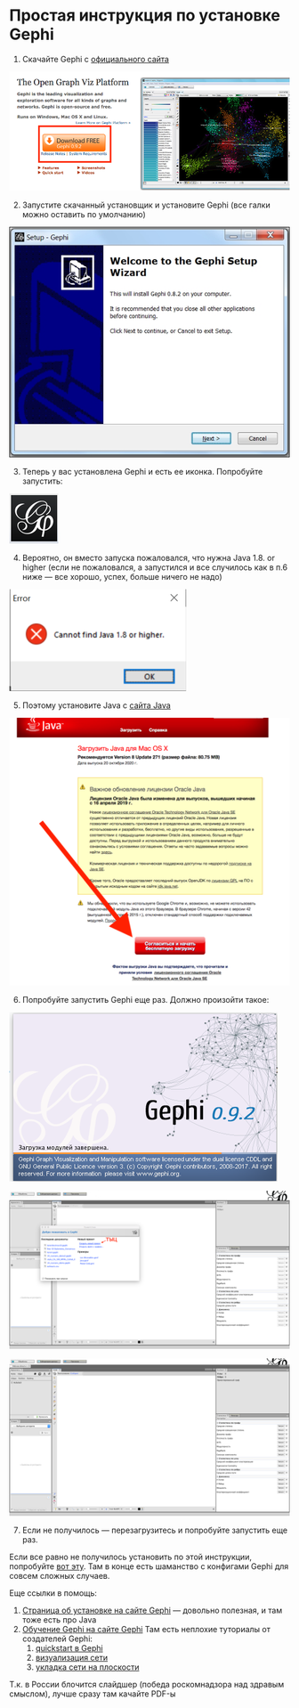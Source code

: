 # Простая инструкция по установке Gephi

1. Скачайте Gephi с [официального сайта](https://gephi.org/) 

![download_gephi_screenshot](download_gephi.png)

2. Запустите скачанный установщик и установите Gephi (все галки можно оставить по умолчанию)

![installing_gephi](installing_gephi.jpg)

3. Теперь у вас установлена Gephi и есть ее иконка. Попробуйте запустить:

![gephi_icon](gephi_icon.png)

4. Вероятно, он вместо запуска пожаловался, что нужна Java 1.8. or higher (если не пожаловался, а запустился и все случилось как в п.6 ниже — все хорошо, успех, больше ничего не надо)

![java_fail](java_fail.png)

5. Поэтому установите Java с [сайта Java](https://www.java.com/ru/download/)

![install_java](install_java.png)

6. Попробуйте запустить Gephi еще раз. Должно произойти такое:

![gephi_launching](gephi_launching.png)

![gephi_greeting](gephi_greeting.png)

![gephi_running](gephi_running.png)

7. Если не получилось — перезагрузитесь и попробуйте запустить еще раз. 

Если все равно не получилось установить по этой инструкции, попробуйте [вот эту](https://www.dropbox.com/s/r5teusmm11c2b2l/%D0%A3%D1%81%D1%82%D0%B0%D0%BD%D0%BE%D0%B2%D0%BA%D0%B0%20Gephi.pdf?dl=0). Там в конце есть шаманство с конфигами Gephi для совсем сложных случаев. 

Еще ссылки в помощь: 

1. [Страница об установке на сайте Gephi](https://gephi.org/users/install/) — довольно полезная, и там тоже есть про Java
2. [Обучение Gephi на сайте Gephi](https://gephi.org/users/) Там есть неплохие туториалы от создателей Gephi: 
	1. [quickstart в Gephi](https://gephi.org/users/quick-start/)
	2. [визуализация сети](https://gephi.org/users/tutorial-visualization/)
	3. [укладка сети на плоскости](https://gephi.org/users/tutorial-layouts/)

Т.к. в России блочится слайдшер (победа роскомнадзора над здравым смыслом), лучше сразу там качайте PDF-ы
